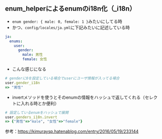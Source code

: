 ## enum_helperによるenumのi18n化（_i18n）
-  `enum gender: { male: 0, female: 1 }`みたいにしてる時
- かつ、`config/locales/ja.yml`に下記みたいに記述している時
```yaml
ja:
  enums:
    user:
      gender:
        male: 男性
        female: 女性
```

- こんな感じになる
```ruby
# genderに0を設定している場合でuserにユーザ情報が入ってる場合
user.gender_i18n
=> "男性"
```


- invertメソッドを使うとそのenumの情報をハッシュで返してくれる（セレクトに入れる時とか便利） 
```ruby
# 設定しているenumをハッシュで展開
user.genders_i18n.invert
=> {"男性"=>"male", "女性"=>"female"}
```

参考：https://kimuraysp.hatenablog.com/entry/2016/05/19/233144
